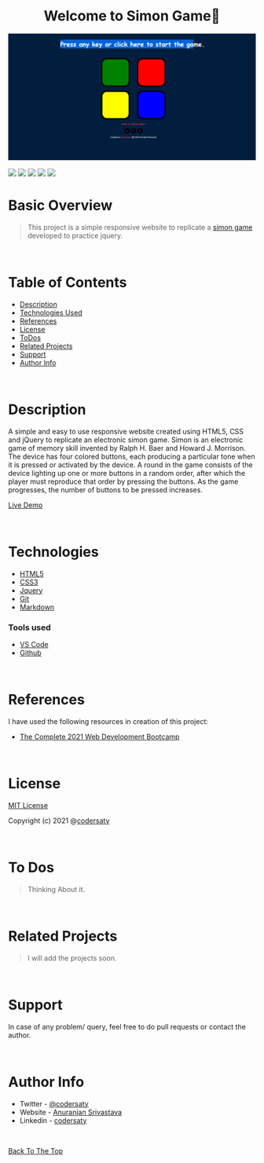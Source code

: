 <h1 align="center" id="top">Welcome to Simon Game👋</h1>
<p align="center"><img src="demo.gif"></p>

![](https://img.shields.io/badge/CSS-3-blue)
![](https://img.shields.io/badge/HTML-5-blue)
![](https://img.shields.io/badge/jQuery-3.6-blue)
![](https://img.shields.io/badge/git-%20-grey)
![](https://img.shields.io/badge/github-%20-grey)

# Basic Overview

> This project is a simple responsive website to replicate a [simon game](https://en.wikipedia.org/wiki/Simon_(game)) developed to practice jquery.
<br/>


# Table of Contents

- [Description](#description)
- [Technologies Used](#technologies)
- [References](#references)
- [License](#license)
- [ToDos](#To-Dos)
- [Related Projects](#related-projects)
- [Support](#support)
- [Author Info](#author-info)

<br/>

# Description

A simple and easy to use responsive website created using HTML5, CSS and jQuery to replicate an electronic simon game. Simon is an electronic game of memory skill invented by Ralph H. Baer and Howard J. Morrison.
The device has four colored buttons, each producing a particular tone when it is pressed or activated by the device. A round in the game consists of the device lighting up one or more buttons in a random order, after which the player must reproduce that order by pressing the buttons. As the game progresses, the number of buttons to be pressed increases. 

[Live Demo](https://codersaty.github.io/Simon-Game/)

<br/>

# Technologies

- [HTML5](https://en.wikipedia.org/wiki/HTML5)
- [CSS3](https://en.wikipedia.org/wiki/CSS)
- [Jquery](https://en.wikipedia.org/wiki/JQuery)
- [Git](https://en.wikipedia.org/wiki/Git)
- [Markdown](https://en.wikipedia.org/wiki/Markdown)

### Tools used

- [VS Code](https://en.wikipedia.org/wiki/Visual_Studio_Code)
- [Github](https://en.wikipedia.org/wiki/GitHub)

<br/>


# References

I have used the following resources in creation of this project:

- [The Complete 2021 Web Development Bootcamp](https://www.udemy.com/course/the-complete-web-development-bootcamp/)


<br/>

# License

[MIT License](LICENSE.md)

Copyright (c) 2021 @[codersaty](http://codersaty.me)

<br/>

# To Dos

> Thinking About it.


<br/>

# Related Projects


> I will add the projects soon.


<br/>


# Support

In case of any problem/ query, feel free to do pull requests or contact the author.

<br/>

# Author Info

- Twitter - [@codersaty](https://twitter.com/codersaty)
- Website - [Anuranjan Srivastava](http://codersaty.me)
- Linkedin - [codersaty](https://www.linkedin.com/in/codersaty)

<br/>

[Back To The Top](#top)